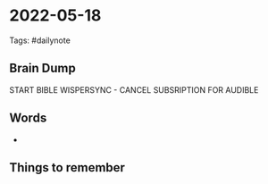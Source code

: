 # 2022-05-18
Tags: #dailynote 
## Brain Dump

START BIBLE
WISPERSYNC - CANCEL SUBSRIPTION FOR AUDIBLE

## Words
- 


## Things to remember
